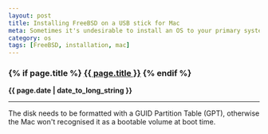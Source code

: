 ```yaml
---
layout: post
title: Installing FreeBSD on a USB stick for Mac
meta: Sometimes it's undesirable to install an OS to your primary system disk, you might prefer to to put it on a USB stick. This guide walks through the process of installing FreeBSD 11.0 to a USB stick on a Mac.
category: os
tags: [FreeBSD, installation, mac]
---
```

<h3 class="page.title">
  {% if page.title %}
    <a href="{{ site.baseurl }}{{ page.url }}">{{ page.title }}</a>
  {% endif %}
</h3>

**{{ page.date | date_to_long_string }}**

___
The disk needs to be formatted with a GUID Partition Table (GPT), otherwise the Mac won't recognised it as a bootable volume at boot time.
